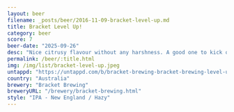 ```yaml
---
layout: beer
filename: _posts/beer/2016-11-09-bracket-level-up.md
title: Bracket Level Up!
category: beer
score: 7
beer-date: "2025-09-26"
desc: "Nice citrusy flavour without any harshness. A good one to kick off with"
permalink: /beer/:title.html
img: /img/list/bracket-level-up.jpeg
untappd: "https://untappd.com/b/bracket-brewing-bracket-brewing-level-up/6221818"
country: "Australia"
brewery: "Bracket Brewing"
breweryURL: "/brewery/bracket-brewing.html"
style: "IPA - New England / Hazy"
---
```

